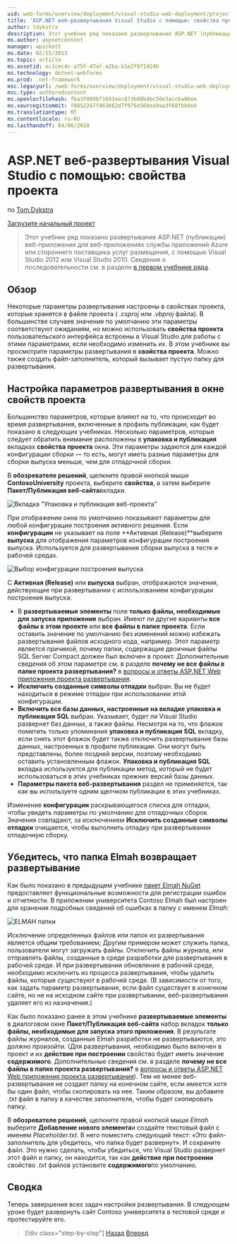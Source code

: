 ```yaml
---
uid: web-forms/overview/deployment/visual-studio-web-deployment/project-properties
title: 'ASP.NET веб-развертывания Visual Studio с помощью: свойства проекта | Документы Microsoft'
author: tdykstra
description: Этот учебник ряд показано развертывание ASP.NET (публикации) веб-приложения для веб-приложениях службы приложений Azure или стороннего поставщика услуг размещения, Пол...
ms.author: aspnetcontent
manager: wpickett
ms.date: 02/15/2013
ms.topic: article
ms.assetid: ec1cec4c-a75f-47af-a2ba-b1e2f971d24b
ms.technology: dotnet-webforms
ms.prod: .net-framework
msc.legacyurl: /web-forms/overview/deployment/visual-studio-web-deployment/project-properties
msc.type: authoredcontent
ms.openlocfilehash: fba3f089bf1693eec873b08b4bc50e3accba06ee
ms.sourcegitcommit: f8852267f463b62d7f975e56bea9aa3f68fbbdeb
ms.translationtype: MT
ms.contentlocale: ru-RU
ms.lasthandoff: 04/06/2018
---
```

<a name="aspnet-web-deployment-using-visual-studio-project-properties"></a>ASP.NET веб-развертывания Visual Studio с помощью: свойства проекта
====================
по [Tom Dykstra](https://github.com/tdykstra)

[Загрузите начальный проект](http://go.microsoft.com/fwlink/p/?LinkId=282627)

> Этот учебник ряд показано развертывание ASP.NET (публикации) веб-приложения для веб-приложениях службы приложений Azure или стороннего поставщика услуг размещения, с помощью Visual Studio 2012 или Visual Studio 2010. Сведения о последовательности см. в разделе [в первом учебнике ряда](introduction.md).


## <a name="overview"></a>Обзор

Некоторые параметры развертывания настроены в свойствах проекта, которые хранятся в файле проекта ( *.csproj* или *.vbproj* файла). В большинстве случаев значения по умолчанию эти параметры соответствуют ожиданиям, но можно использовать **свойства проекта** пользовательского интерфейса встроены в Visual Studio для работы с этими параметрами, если необходимо изменить их. В этом учебнике вы просмотрите параметры развертывания в **свойства проекта**. Можно также создать файл-заполнитель, который вызывает пустую папку для развертывания.

## <a name="configure-deployment-settings-in-the-project-properties-window"></a>Настройка параметров развертывания в окне свойств проекта

Большинство параметров, которые влияют на то, что происходит во время развертывания, включенные в профиль публикации, как будет показано в следующих учебниках. Несколько параметров, которые следует обратить внимание расположены в **упаковка и публикация** вкладках **свойства проекта** окна. Эти параметры задаются для каждой конфигурации сборки — то есть, могут иметь разные параметры для сборки выпуска меньше, чем для отладочной сборки.

В **обозревателе решений**, щелкните правой кнопкой мыши **ContosoUniversity** проекта, выберите **свойства**, а затем выберите **Пакет/Публикация веб-сайта**вкладки.

![Вкладка "Упаковка и публикация веб-проекта"](project-properties/_static/image1.png)

При отображении окна по умолчанию показывают параметры для любой конфигурации построения активного решения. Если **конфигурации** не указывает на поле **Активная (Release)**выберите **выпуска** для отображения параметров конфигурации построения выпуска. Используется для развертывания сборки выпуска в тесте и рабочей средах.

![Выбор конфигурации построения выпуска](project-properties/_static/image2.png)

С **Активная (Release)** или **выпуска** выбран, отображаются значения, действующие при развертывании с использованием конфигурации построения выпуска:

- В **развертываемые элементы** поле **только файлы, необходимые для запуска приложения** выбран. Имеют ли другие варианты **все файлы в этом проекте** или **все файлы в папке проекта**. Если оставить значение по умолчанию без изменений можно избежать развертывание файлов исходного кода, например. Этот параметр является причиной, почему папки, содержащие двоичные файлы SQL Server Compact должен был включен в проект. Дополнительные сведения об этом параметре см. в разделе **почему не все файлы в папке проекта развертывания?** в [вопросы и ответы ASP.NET Web приложения проекта развертывания](https://msdn.microsoft.com/library/ee942158.aspx).
- **Исключить созданные символы отладки** выбран. Вы не будет находиться в режиме отладки при использовании этой конфигурации.
- **Включить все базы данных, настроенные на вкладке упаковка и публикация SQL** выбран. Указывает, будет ли Visual Studio развернет баз данных, а также файлы. Несмотря на то, что флажок пометить только упоминания **упаковка и публикация SQL** вкладку, если снять этот флажок будет также отключить развертывание базы данных, настроенных в профиле публикации. Они могут быть представлены, более поздней версии, поэтому необходимо оставить установленным флажок. **Упаковка и публикация SQL** вкладка используется для публикации метод, который не будет использоваться в этих учебниках прежних версий базы данных.
- **Параметры пакета веб-развертывания** раздел не применяется, так как вы используете одним щелчком публикации в этих учебниках.

Изменение **конфигурации** раскрывающегося списка для отладки, чтобы увидеть параметры по умолчанию для отладочных сборок. Значения совпадают, за исключением **Исключить созданные символы отладки** очищается, чтобы выполнить отладку при развертывании отладочную сборку.

## <a name="make-sure-that-the-elmah-folder-gets-deployed"></a>Убедитесь, что папка Elmah возвращает развертывание

Как было показано в предыдущем учебнике [пакет Elmah NuGet](http://www.hanselman.com/blog/NuGetPackageOfTheWeek7ELMAHErrorLoggingModulesAndHandlersWithSQLServerCompact.aspx) предоставляет функциональные возможности для регистрации ошибок и отчетности. В приложении университета Contoso Elmah был настроен для хранения подробных сведений об ошибках в папку с именем *Elmah*:

![ELMAH папки](project-properties/_static/image3.png)

Исключение определенных файлов или папок из развертывания является общим требованием; Другим примером может служить папка, пользователи могут загружать файлы. Отключить файлы журнала, или отправлять файлы, созданные в среде разработки для развертывания в рабочей среде. И при развертывании обновления в рабочей среде, необходимо исключить из процесса развертывания, чтобы удалить файлы, которые существуют в рабочей среде. (В зависимости от того, как задать параметр развертывания, если файл существует в конечном сайте, но не на исходном сайте при развертывании, веб-развертывания удаляет его из назначения.)

Как было показано ранее в этом учебнике **развертываемые элементы** в диалоговом окне **Пакет/Публикация веб-сайта** набор вкладок **только файлы, необходимые для запуска этого приложения**. В результате файлы журналов, созданные Elmah разработки не развертываются, это должно произойти. (Для развертывания, необходимо было включен в проект и их **действие при построении** свойство будет иметь значение **содержимого**. Дополнительные сведения см. в разделе **почему не все файлы в папке проекта развертывания?** в [вопросы и ответы ASP.NET Web приложения проекта развертывания](https://msdn.microsoft.com/library/ee942158.aspx)). Тем не менее веб-развертывания не создает папку на конечном сайте, если имеется хотя бы один файл, чтобы скопировать на нее. Таким образом, вы добавите *.txt* файл в папку в качестве заполнителя, чтобы будет скопировать папку.

В **обозревателе решений**, щелкните правой кнопкой мыши *Elmah* выберите **Добавление нового элемента**и создайте текстовый файл с именем *Placeholder.txt*. В него поместить следующий текст: «Это файл-заполнитель для убедитесь, что папка будет развернут». И сохраните файл. Это нужно сделать, чтобы убедиться, что Visual Studio развернет этот файл и папку, он находится, так как **действие при построении** свойство *.txt* файлов установите **содержимого**по умолчанию.

## <a name="summary"></a>Сводка

Теперь завершения всех задач настройки развертывания. В следующем уроке будет развернуть сайт Contoso университета в тестовой среде и протестируйте его.

> [!div class="step-by-step"]
> [Назад](web-config-transformations.md)
> [Вперед](deploying-to-iis.md)
